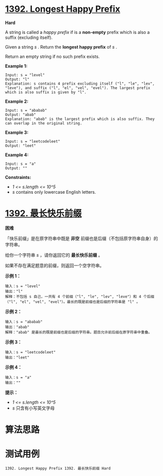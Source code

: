 # [1392. Longest Happy Prefix][enTitle]

**Hard**

A string is called a  *happy prefix*  if is a **non-empty**  prefix which is also a suffix (excluding itself).

Given a string  *s* . Return the **longest happy prefix**  of  *s*  .

Return an empty string if no such prefix exists.



**Example 1:** 

```
Input: s = "level"
Output: "l"
Explanation: s contains 4 prefix excluding itself ("l", "le", "lev", "leve"), and suffix ("l", "el", "vel", "evel"). The largest prefix which is also suffix is given by "l".

```

**Example 2:** 

```
Input: s = "ababab"
Output: "abab"
Explanation: "abab" is the largest prefix which is also suffix. They can overlap in the original string.

```

**Example 3:** 

```
Input: s = "leetcodeleet"
Output: "leet"

```

**Example 4:** 

```
Input: s = "a"
Output: ""

```



**Constraints:** 

-  *1 <= s.length <= 10^5*  
-  *s*  contains only lowercase English letters.


# [1392. 最长快乐前缀][cnTitle]

**困难**

「快乐前缀」是在原字符串中既是 **非空**  前缀也是后缀（不包括原字符串自身）的字符串。

给你一个字符串  *s* ，请你返回它的 **最长快乐前缀** 。

如果不存在满足题意的前缀，则返回一个空字符串。



**示例 1：** 

```
输入：s = "level"
输出："l"
解释：不包括 s 自己，一共有 4 个前缀（"l", "le", "lev", "leve"）和 4 个后缀（"l", "el", "vel", "evel"）。最长的既是前缀也是后缀的字符串是 "l" 。

```

**示例 2：** 

```
输入：s = "ababab"
输出："abab"
解释："abab" 是最长的既是前缀也是后缀的字符串。题目允许前后缀在原字符串中重叠。

```

**示例 3：** 

```
输入：s = "leetcodeleet"
输出："leet"

```

**示例 4：** 

```
输入：s = "a"
输出：""

```



**提示：** 

-  *1 <= s.length <= 10^5*  
-  *s*  只含有小写英文字母




# 算法思路

# 测试用例
```
1392. Longest Happy Prefix 1392. 最长快乐前缀 Hard
```

[enTitle]: https://leetcode.com/problems/longest-happy-prefix/
[cnTitle]: https://leetcode-cn.com/problems/longest-happy-prefix/
